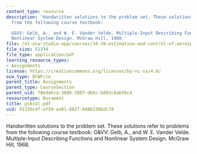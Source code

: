 ```yaml
---
content_type: resource
description: 'Handwritten solutions to the problem set. These solutions refer to problems
  from the following course textbook:

  G&VV: Gelb, A., and W. E. Vander Velde. Multiple-Input Describing Functions and
  Nonlinear System Design. McGraw Hill, 1968.'
file: /ol-ocw-studio-app/courses/16-30-estimation-and-control-of-aerospace-systems-spring-2004/4133bc4faf59aa018827648b2386dc7d_ps8sol.pdf
file_size: 51334
file_type: application/pdf
learning_resource_types:
- Assignments
license: https://creativecommons.org/licenses/by-nc-sa/4.0/
ocw_type: OCWFile
parent_title: Assignments
parent_type: CourseSection
parent_uid: f8eda6ca-3606-2807-dbbc-b093c8ab58c4
resourcetype: Document
title: ps8sol.pdf
uid: 4133bc4f-af59-aa01-8827-648b2386dc7d
---
```

Handwritten solutions to the problem set. These solutions refer to problems from the following course textbook:
G&VV: Gelb, A., and W. E. Vander Velde. Multiple-Input Describing Functions and Nonlinear System Design. McGraw Hill, 1968.